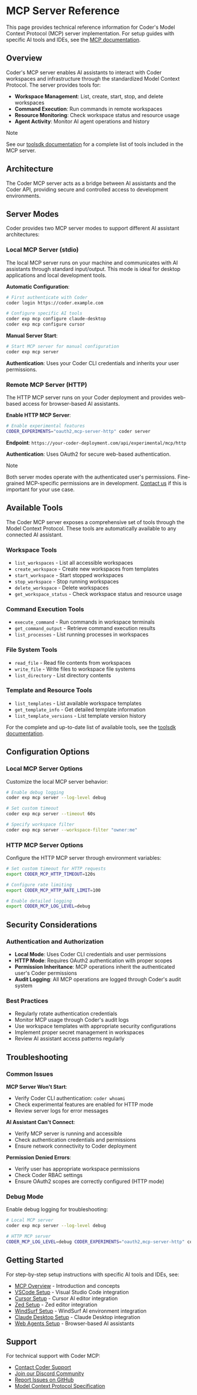 # MCP Server Reference

This page provides technical reference information for Coder's Model Context Protocol (MCP) server implementation. For setup guides with specific AI tools and IDEs, see the [MCP documentation](../mcp/index.md).

## Overview

Coder's MCP server enables AI assistants to interact with Coder workspaces and infrastructure through the standardized Model Context Protocol. The server provides tools for:

- **Workspace Management**: List, create, start, stop, and delete workspaces
- **Command Execution**: Run commands in remote workspaces
- **Resource Monitoring**: Check workspace status and resource usage
- **Agent Activity**: Monitor AI agent operations and history

> [!NOTE]
> See our [toolsdk documentation](https://pkg.go.dev/github.com/coder/coder/v2@latest/codersdk/toolsdk#pkg-variables) for a complete list of tools included in the MCP server.

## Architecture

The Coder MCP server acts as a bridge between AI assistants and the Coder API, providing secure and controlled access to development environments.

## Server Modes

Coder provides two MCP server modes to support different AI assistant architectures:

### Local MCP Server (stdio)

The local MCP server runs on your machine and communicates with AI assistants through standard input/output. This mode is ideal for desktop applications and local development tools.

**Automatic Configuration**:
```sh
# First authenticate with Coder
coder login https://coder.example.com

# Configure specific AI tools
coder exp mcp configure claude-desktop
coder exp mcp configure cursor
```

**Manual Server Start**:
```sh
# Start MCP server for manual configuration
coder exp mcp server
```

**Authentication**: Uses your Coder CLI credentials and inherits your user permissions.

### Remote MCP Server (HTTP)

The HTTP MCP server runs on your Coder deployment and provides web-based access for browser-based AI assistants.

**Enable HTTP MCP Server**:
```sh
# Enable experimental features
CODER_EXPERIMENTS="oauth2,mcp-server-http" coder server
```

**Endpoint**: `https://your-coder-deployment.com/api/experimental/mcp/http`

**Authentication**: Uses OAuth2 for secure web-based authentication.

> [!NOTE]
> Both server modes operate with the authenticated user's permissions. Fine-grained MCP-specific permissions are in development. [Contact us](https://coder.com/contact) if this is important for your use case.

## Available Tools

The Coder MCP server exposes a comprehensive set of tools through the Model Context Protocol. These tools are automatically available to any connected AI assistant.

### Workspace Tools
- `list_workspaces` - List all accessible workspaces
- `create_workspace` - Create new workspaces from templates
- `start_workspace` - Start stopped workspaces
- `stop_workspace` - Stop running workspaces
- `delete_workspace` - Delete workspaces
- `get_workspace_status` - Check workspace status and resource usage

### Command Execution Tools
- `execute_command` - Run commands in workspace terminals
- `get_command_output` - Retrieve command execution results
- `list_processes` - List running processes in workspaces

### File System Tools
- `read_file` - Read file contents from workspaces
- `write_file` - Write files to workspace file systems
- `list_directory` - List directory contents

### Template and Resource Tools
- `list_templates` - List available workspace templates
- `get_template_info` - Get detailed template information
- `list_template_versions` - List template version history

For the complete and up-to-date list of available tools, see the [toolsdk documentation](https://pkg.go.dev/github.com/coder/coder/v2@latest/codersdk/toolsdk#pkg-variables).

## Configuration Options

### Local MCP Server Options

Customize the local MCP server behavior:

```sh
# Enable debug logging
coder exp mcp server --log-level debug

# Set custom timeout
coder exp mcp server --timeout 60s

# Specify workspace filter
coder exp mcp server --workspace-filter "owner:me"
```

### HTTP MCP Server Options

Configure the HTTP MCP server through environment variables:

```sh
# Set custom timeout for HTTP requests
export CODER_MCP_HTTP_TIMEOUT=120s

# Configure rate limiting
export CODER_MCP_HTTP_RATE_LIMIT=100

# Enable detailed logging
export CODER_MCP_LOG_LEVEL=debug
```

## Security Considerations

### Authentication and Authorization
- **Local Mode**: Uses Coder CLI credentials and user permissions
- **HTTP Mode**: Requires OAuth2 authentication with proper scopes
- **Permission Inheritance**: MCP operations inherit the authenticated user's Coder permissions
- **Audit Logging**: All MCP operations are logged through Coder's audit system

### Best Practices
- Regularly rotate authentication credentials
- Monitor MCP usage through Coder's audit logs
- Use workspace templates with appropriate security configurations
- Implement proper secret management in workspaces
- Review AI assistant access patterns regularly

## Troubleshooting

### Common Issues

**MCP Server Won't Start**:
- Verify Coder CLI authentication: `coder whoami`
- Check experimental features are enabled for HTTP mode
- Review server logs for error messages

**AI Assistant Can't Connect**:
- Verify MCP server is running and accessible
- Check authentication credentials and permissions
- Ensure network connectivity to Coder deployment

**Permission Denied Errors**:
- Verify user has appropriate workspace permissions
- Check Coder RBAC settings
- Ensure OAuth2 scopes are correctly configured (HTTP mode)

### Debug Mode

Enable debug logging for troubleshooting:

```sh
# Local MCP server
coder exp mcp server --log-level debug

# HTTP MCP server
CODER_MCP_LOG_LEVEL=debug CODER_EXPERIMENTS="oauth2,mcp-server-http" coder server
```

## Getting Started

For step-by-step setup instructions with specific AI tools and IDEs, see:

- [MCP Overview](../mcp/index.md) - Introduction and concepts
- [VSCode Setup](../mcp/vscode.md) - Visual Studio Code integration
- [Cursor Setup](../mcp/cursor.md) - Cursor AI editor integration
- [Zed Setup](../mcp/zed.md) - Zed editor integration
- [WindSurf Setup](../mcp/windsurf.md) - WindSurf AI environment integration
- [Claude Desktop Setup](../mcp/claude-desktop.md) - Claude Desktop integration
- [Web Agents Setup](../mcp/web-agents.md) - Browser-based AI assistants

## Support

For technical support with Coder MCP:

- [Contact Coder Support](https://coder.com/contact)
- [Join our Discord Community](https://discord.gg/coder)
- [Report Issues on GitHub](https://github.com/coder/coder/issues)
- [Model Context Protocol Specification](https://modelcontextprotocol.io/)
